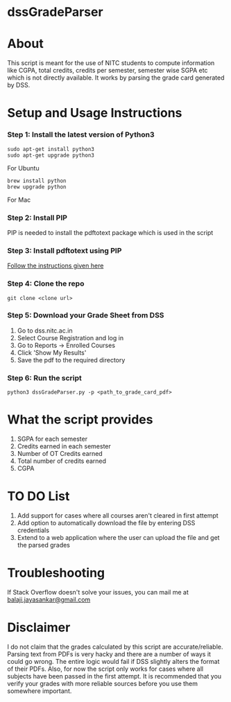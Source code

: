 # dssGradeParser

# About
This script is meant for the use of NITC students to compute information like CGPA, total credits, credits per semester, semester wise SGPA etc which is not directly available. It works by parsing the grade card generated by DSS. 

# Setup and Usage Instructions

### Step 1: Install the latest version of Python3

```
sudo apt-get install python3
sudo apt-get upgrade python3
```
For Ubuntu

```
brew install python
brew upgrade python
```
For Mac

### Step 2: Install PIP

PIP is needed to install the pdftotext package which is used in the script

### Step 3: Install pdftotext using PIP

[Follow the instructions given here](https://github.com/jalan/pdftotext)

### Step 4: Clone the repo

```
git clone <clone url>
```

### Step 5: Download your Grade Sheet from DSS

1. Go to dss.nitc.ac.in
2. Select Course Registration and log in
3. Go to Reports -> Enrolled Courses
4. Click 'Show My Results'
5. Save the pdf to the required directory

### Step 6: Run the script

```
python3 dssGradeParser.py -p <path_to_grade_card_pdf>
```

# What the script provides
1. SGPA for each semester
2. Credits earned in each semester
3. Number of OT Credits earned
4. Total number of credits earned
5. CGPA

# TO DO List

1. Add support for cases where all courses aren't cleared in first attempt
2. Add option to automatically download the file by entering DSS credentials
3. Extend to a web application where the user can upload the file and get the parsed grades

# Troubleshooting

If Stack Overflow doesn't solve your issues, you can mail me at balaji.jayasankar@gmail.com

# Disclaimer

I do not claim that the grades calculated by this script are accurate/reliable. Parsing text from PDFs is very hacky and there are a number of ways it could go wrong. The entire logic would fail if DSS slightly alters the format of their PDFs. Also, for now the script only works for cases where all subjects have been passed in the first attempt. It is recommended that you verify your grades with more reliable sources before you use them somewhere important. 
